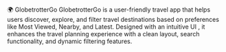 🌍 GlobetrotterGo
GlobetrotterGo is a user-friendly travel app that helps users discover, explore, and filter travel destinations based on preferences like Most Viewed, Nearby, and Latest. Designed with an intuitive UI , it enhances the travel planning experience with a clean layout, search functionality, and dynamic filtering features.
